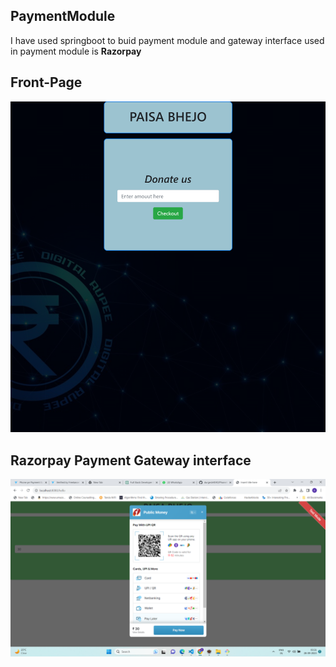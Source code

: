 ## PaymentModule
I have used springboot to buid payment module and gateway interface used in payment module is **Razorpay**

## Front-Page
![front-Page](src/main/resources/static/images/localhost_8080_.png)
## Razorpay Payment Gateway interface
![Razorpay Interface](https://github.com/durgesh4040/PaymentModule/blob/1f22299d0e9f7a54735207c30f80e159a9e99790/src/main/resources/static/images/razorpay.png)
